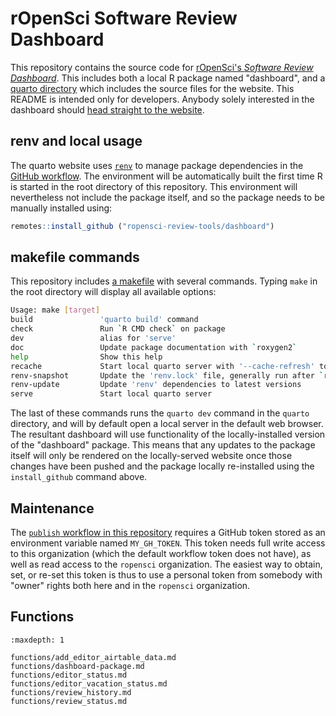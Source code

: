 
# rOpenSci Software Review Dashboard

This repository contains the source code for [rOpenSci's *Software Review
Dashboard*](https://dashboard.ropensci.org). This includes
both a local R package named "dashboard", and a [quarto
directory](https://github.com/ropensci-review-tools/dashboard/tree/main/quarto)
which includes the source files for the website. This README is intended only
for developers. Anybody solely interested in the dashboard should [head
straight to the website](https://dashboard.ropensci.org).

## renv and local usage

The quarto website uses [`renv`](https://rstudio.github.io/renv/) to manage
package dependencies in the [GitHub
workflow](https://github.com/ropensci-review-tools/dashboard/blob/main/.github/workflows/publish.yaml).
The environment will be automatically built the first time R is started in the
root directory of this repository. This environment will nevertheless not
include the package itself, and so the package needs to be manually installed
using:

``` r
remotes::install_github ("ropensci-review-tools/dashboard")
```

## makefile commands

This repository includes [a
makefile](https://github.com/ropensci-review-tools/dashboard/blob/main/makefile)
with several commands. Typing `make` in the root directory will display all
available options:

```bash
Usage: make [target]
build               'quarto build' command
check               Run `R CMD check` on package
dev                 alias for 'serve'
doc                 Update package documentation with `roxygen2`
help                Show this help
recache             Start local quarto server with '--cache-refresh' to force cache refresh
renv-snapshot       Update the 'renv.lock' file, generally run after `renv-update`
renv-update         Update 'renv' dependencies to latest versions
serve               Start local quarto server
```

The last of these commands runs the `quarto dev` command in the `quarto`
directory, and will by default open a local server in the default web browser.
The resultant dashboard will use functionality of the locally-installed version
of the "dashboard" package. This means that any updates to the package itself
will only be rendered on the locally-served website once those changes have
been pushed and the package locally re-installed using the `install_github`
command above.

## Maintenance

The [`publish` workflow in this
repository](https://github.com/ropensci-review-tools/dashboard/blob/main/.github/workflows/publish.yaml)
requires a GitHub token stored as an environment variable named `MY_GH_TOKEN`.
This token needs full write access to this organization (which the default
workflow token does not have), as well as read access to the `ropensci`
organization. The easiest way to obtain, set, or re-set this token is thus to
use a personal token from somebody with "owner" rights both here and in the
`ropensci` organization.

## Functions

```{toctree}
:maxdepth: 1

functions/add_editor_airtable_data.md
functions/dashboard-package.md
functions/editor_status.md
functions/editor_vacation_status.md
functions/review_history.md
functions/review_status.md
```
